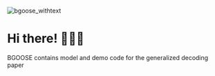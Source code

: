 
![bgoose_withtext](https://github.com/zixiao-yin/BGOOSE/assets/55424621/789bba4d-65a7-4a53-ba80-73ebfbf17cd0)

# Hi there! :swan::swan::swan: 
BGOOSE contains model and demo code for the generalized decoding paper
